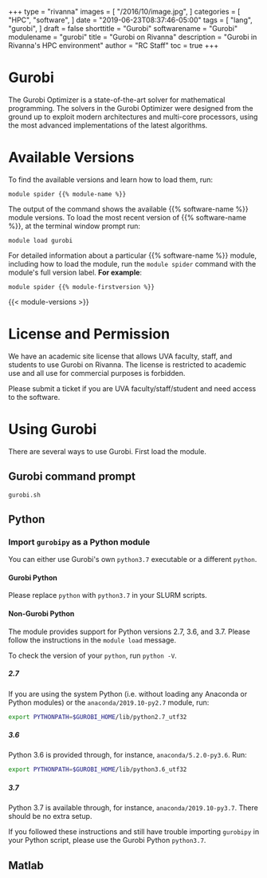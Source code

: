 +++
type = "rivanna"
images = [
  "/2016/10/image.jpg",
]
categories = [
  "HPC",
  "software",
]
date = "2019-06-23T08:37:46-05:00"
tags = [
  "lang",
  "gurobi",
]
draft = false
shorttitle = "Gurobi"
softwarename = "Gurobi"
modulename = "gurobi"
title = "Gurobi on Rivanna"
description = "Gurobi in Rivanna's HPC environment"
author = "RC Staff"
toc = true
+++

# Gurobi

The Gurobi Optimizer is a state-of-the-art solver for mathematical programming. The solvers in the Gurobi Optimizer were designed from the ground up to exploit modern architectures and multi-core processors, using the most advanced implementations of the latest algorithms.

# Available Versions
To find the available versions and learn how to load them, run:
```
module spider {{% module-name %}}
```

The output of the command shows the available {{% software-name %}} module versions. To load the most recent version of {{% software-name %}}, at the terminal window prompt run:
```
module load gurobi
```

For detailed information about a particular {{% software-name %}} module, including how to load the module, run the `module spider` command with the module's full version label. __For example__:
```
module spider {{% module-firstversion %}}
```

{{< module-versions >}}

# License and Permission

We have an academic site license that allows UVA faculty, staff, and students to use Gurobi on Rivanna. The license is restricted to academic use and all use for commercial purposes is forbidden.

Please submit a ticket if you are UVA faculty/staff/student and need access to the software.

# Using Gurobi

There are several ways to use Gurobi. First load the module.

## Gurobi command prompt
```
gurobi.sh
```

## Python
### Import `gurobipy` as a Python module

You can either use Gurobi's own `python3.7` executable or a different `python`.

#### Gurobi Python
Please replace `python` with `python3.7` in your SLURM scripts.

#### Non-Gurobi Python
The module provides support for Python versions 2.7, 3.6, and 3.7. Please follow the instructions in the `module load` message.

To check the version of your `python`, run `python -V`.

##### 2.7
If you are using the system Python (i.e. without loading any Anaconda or Python modules) or the `anaconda/2019.10-py2.7` module, run:
```bash
export PYTHONPATH=$GUROBI_HOME/lib/python2.7_utf32
```

##### 3.6
Python 3.6 is provided through, for instance, `anaconda/5.2.0-py3.6`. Run:
```bash
export PYTHONPATH=$GUROBI_HOME/lib/python3.6_utf32
```

##### 3.7
Python 3.7 is available through, for instance, `anaconda/2019.10-py3.7`. There should be no extra setup.

If you followed these instructions and still have trouble importing `gurobipy` in your Python script, please use the Gurobi Python `python3.7`.

## Matlab
